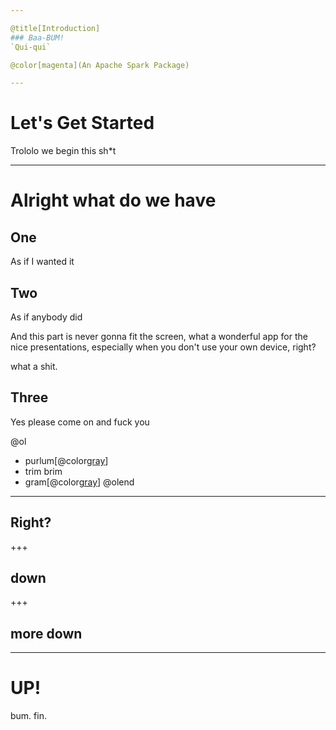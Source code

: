 ```yaml
---

@title[Introduction]
### Baa-BUM!
`Qui-qui`

@color[magenta](An Apache Spark Package)

---
```


# Let's Get Started
Trololo we begin this sh*t

---

# Alright what do we have

## One 
As if I wanted it

## Two
As if anybody did

And this part is never gonna fit the screen, what a wonderful app for the nice presentations, especially when you don't use your own device, right? 

what a shit.

## Three
Yes please come on and fuck you

@ol
- purlum[@color[gray](burlum)]
- trim brim
- gram[@color[gray](scam)]
@olend

---

## Right?

+++

## down

+++

## more down

---

# UP!

bum.
fin.
